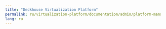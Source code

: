 ```yaml
---
title: "Deckhouse Virtualization Platform"
permalink: ru/virtualization-platform/documentation/admin/platform-management/storage/csi-ceph.html
lang: ru
---
```

